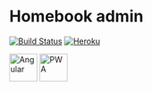 # Homebook admin

[![Build Status](https://travis-ci.org/pinguet62/homebook-admin.svg?branch=master)](https://travis-ci.org/pinguet62/homebook-admin)
[![Heroku](https://heroku-badge.herokuapp.com/?app=homebook-admin)](https://homebook-admin.herokuapp.com)

<img src="https://angular.io/assets/images/logos/angular/angular.svg" alt="Angular" height="50">
<img src="https://cdn-images-1.medium.com/max/1000/1*U01ubQ9TrE1Zow5pkGHTfw.png" alt="PWA" height="50">
